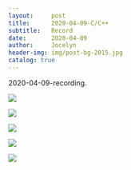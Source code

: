 ```yaml
---
layout:     post
title:      2020-04-09-C/C++
subtitle:   Record
date:       2020-04-09
author:     Jocelyn
header-img: img/post-bg-2015.jpg
catalog: true
---
```


2020-04-09-recording.

![](https://tva1.sinaimg.cn/large/007S8ZIlly1gfjj53janzj30u012taoo.jpg)

![](https://tva1.sinaimg.cn/large/007S8ZIlly1gfjj5357v6j30u012tk81.jpg)

![](https://tva1.sinaimg.cn/large/007S8ZIlly1gfjj52xbpbj30u012twrf.jpg)

![](https://tva1.sinaimg.cn/large/007S8ZIlly1gfjj52p2tnj30u012taok.jpg)

![](https://tva1.sinaimg.cn/large/007S8ZIlly1gfjj52ao7xj30u012tqgu.jpg)

